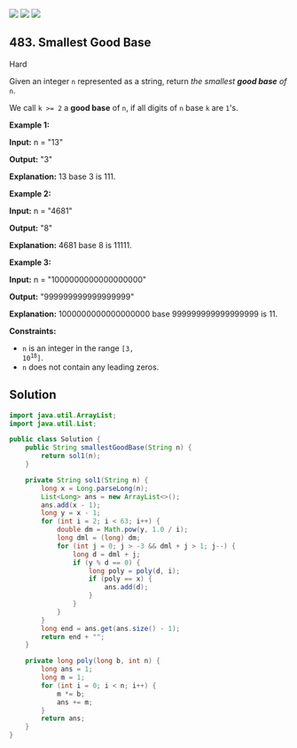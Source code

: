 [![](https://img.shields.io/github/stars/javadev/LeetCode-in-Java?label=Stars&style=flat-square)](https://github.com/javadev/LeetCode-in-Java)
[![](https://img.shields.io/github/forks/javadev/LeetCode-in-Java?label=Fork%20me%20on%20GitHub%20&style=flat-square)](https://github.com/javadev/LeetCode-in-Java/fork)
[![](https://img.shields.io/badge/-LeetCode%20in%20Kotlin-blue?style=flat-square)](https://github.com/javadev/LeetCode-in-Kotlin)

## 483\. Smallest Good Base

Hard

Given an integer `n` represented as a string, return _the smallest **good base** of_ `n`.

We call `k >= 2` a **good base** of `n`, if all digits of `n` base `k` are `1`'s.

**Example 1:**

**Input:** n = "13"

**Output:** "3"

**Explanation:** 13 base 3 is 111.

**Example 2:**

**Input:** n = "4681"

**Output:** "8"

**Explanation:** 4681 base 8 is 11111.

**Example 3:**

**Input:** n = "1000000000000000000"

**Output:** "999999999999999999"

**Explanation:** 1000000000000000000 base 999999999999999999 is 11.

**Constraints:**

*   `n` is an integer in the range <code>[3, 10<sup>18</sup>]</code>.
*   `n` does not contain any leading zeros.

## Solution

```java
import java.util.ArrayList;
import java.util.List;

public class Solution {
    public String smallestGoodBase(String n) {
        return sol1(n);
    }

    private String sol1(String n) {
        long x = Long.parseLong(n);
        List<Long> ans = new ArrayList<>();
        ans.add(x - 1);
        long y = x - 1;
        for (int i = 2; i < 63; i++) {
            double dm = Math.pow(y, 1.0 / i);
            long dml = (long) dm;
            for (int j = 0; j > -3 && dml + j > 1; j--) {
                long d = dml + j;
                if (y % d == 0) {
                    long poly = poly(d, i);
                    if (poly == x) {
                        ans.add(d);
                    }
                }
            }
        }
        long end = ans.get(ans.size() - 1);
        return end + "";
    }

    private long poly(long b, int n) {
        long ans = 1;
        long m = 1;
        for (int i = 0; i < n; i++) {
            m *= b;
            ans += m;
        }
        return ans;
    }
}
```